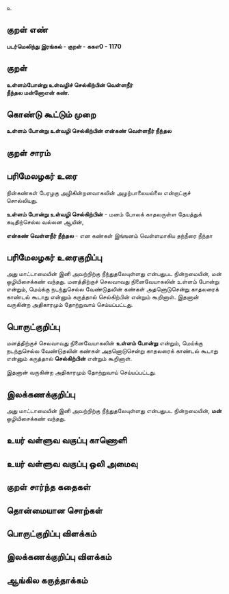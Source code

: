 உ

## குறள் எண் 

**படர்மெலிந்து இரங்கல் - குறள் - ககஎ0 - 1170**

## குறள் 

**உள்ளம்போன்று உள்வழிச் செல்கிற்பின் வெள்ளநீர்  
நீந்தல மன்னோஎன் கண்.**

## கொண்டு கூட்டும் முறை

**உள்ளம் போன்று உள்வழி செல்கிற்பின் என்கண் வெள்ளநீர் நீந்தல**

## குறள் சாரம் 


## பரிமேலழகர் உரை

நின்கண்கள் பேரழகு அழிகின்றனவாகலின் அழற்பாலையல்லை என்றாட்குச் சொல்லியது. 

**உள்ளம் போன்று உள்வழி செல்கிற்பின்** - மனம் போலக் காதலருள்ள தேயத்துக் கடிதிற்செல்ல வல்லன ஆயின், 

**என்கண் வெள்ளநீர் நீந்தல** - என கண்கள் இங்ஙனம் வெள்ளமாகிய தந்நீரை நீந்தா

## பரிமேலழகர் உரைகுறிப்பு   

அது மாட்டாமையின் இனி அவற்றிற்கு நீந்துதலேயுள்ளது என்பதுபட நின்றமையின், மன் ஒழியிசைக்கண் வந்தது. மனத்திற்குச் செலவாவது நினைவேயாகலின் உள்ளம் போன்று என்றும், மெய்க்கு நடந்துசெல்ல வேண்டுதலின் கண்கள் அதனொடுசென்று காதலரைக் காண்டல் கூடாது என்னும் கருத்தால் செல்கிற்பின் என்றும் கூறினாள். இதனான் வருகின்ற அதிகாரமும் தோற்றுவாய் செய்யப்பட்டது.

## பொருட்குறிப்பு 

மனத்திற்குச் செலவாவது நினைவேயாகலின் **உள்ளம் போன்று** என்றும், மெய்க்கு நடந்துசெல்ல வேண்டுதலின் கண்கள் அதனொடுசென்று காதலரைக் காண்டல் கூடாது என்னும் கருத்தால் **செல்கிற்பின்** என்றும் கூறினாள். 

இதனான் வருகின்ற அதிகாரமும் தோற்றுவாய் செய்யப்பட்டது.

## இலக்கணக்குறிப்பு  

அது மாட்டாமையின் இனி அவற்றிற்கு நீந்துதலேயுள்ளது என்பதுபட நின்றமையின், **மன்** ஒழியிசைக்கண் வந்தது.

## உயர் வள்ளுவ வகுப்பு காணொளி


## உயர் வள்ளுவ வகுப்பு ஒலி அமைவு 

 
## குறள் சார்ந்த கதைகள் 


## தொன்மையான சொற்கள்


## பொருட்குறிப்பு விளக்கம்


## இலக்கணக்குறிப்பு விளக்கம்


## ஆங்கில கருத்தாக்கம் 


